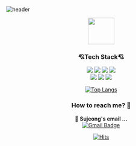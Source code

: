 ![header](https://capsule-render.vercel.app/api?type=Waving&color=0:ddd6f3,100:faaca8&height=300&section=header&text=About%20SUJEONG&fontSize=90)

<!-- 맘에드는 컬러 
&color=0:B993D6,100:8CA6DB
&color=0:ddd6f3,100:faaca8
&color=0:9796f0,100:fbc7d4

다른컬러 구경하기 https://github.com/kyechan99/capsule-render/blob/master/src/gradient.json
-->

<!--
![header](https://capsule-render.vercel.app/api?type=Waving&color=gradient&height=220&section=header&text=HI,I'M%20HYOJIN&fontSize=90)
-->

<div align=center>
 
<img src="https://user-images.githubusercontent.com/87711421/136366391-a840bd61-5eab-4ea0-9244-e48a68164434.gif"  width="70" height="70"/>
<!--<br><b>Hi there! I'm wep developer using Java Spring. </b>-->

  
<h3>💘Tech Stack💘</h3>
<p align="center">
<!-- 색상명 붙여넣을때 앞에 # 떼주기! &nbsp 한칸띄기 -->
 <img src="https://img.shields.io/badge/Java-007396?style=flat-square&logo=Java&logoColor=white"/>
 <img src="https://img.shields.io/badge/Spring-6DB33F?style=flat-square&logo=Spring&logoColor=white"/>
 <img src="https://img.shields.io/badge/Oracle-F80000?style=flat-square&logo=Oracle&logoColor=white"/>
 <img src="https://img.shields.io/badge/MySQL-4479A1?style=flat-square&logo=MySQL&logoColor=white"/> <br>
  
 <img src="https://img.shields.io/badge/JavaScript-F7DF1E?style=flat-square&logo=JavaScript&logoColor=white"/>
 <img src="https://img.shields.io/badge/HTML5-E34F26?style=flat-square&logo=HTML5&logoColor=white"/>
 <img src="https://img.shields.io/badge/CSS3-1572B6?style=flat-square&logo=CSS3&logoColor=white"/>
</p>

</div>

<div align=center style="width:100%;">
 
[![Top Langs](https://github-readme-stats.vercel.app/api/top-langs/?username=hyodii&layout=compact)](https://github.com/anuraghazra/github-readme-stats)
<!--
 ![Anurag's GitHub stats](https://github-readme-stats.vercel.app/api?username=hyojinee&&show_icons=true&theme=buefy)
-->
</div>


<div align=center>
 
### How to reach me? 🤔
📮  **Sujeong's email ...**  
 [![Gmail Badge](https://img.shields.io/badge/naver-03C75A?style=flat-square&logo=Naver&logoColor=white&link=mailto:crystalline0329@naver.com)](mailto:crystalline0329@naver.com) <br>

 
  
[![Hits](https://hits.seeyoufarm.com/api/count/incr/badge.svg?url=https%3A%2F%2Fgithub.com%2Fhyodii&count_bg=%23A2E9FF&title_bg=%23C6C6C6&icon=&icon_color=%23E7E7E7&title=hits&edge_flat=false)](https://hits.seeyoufarm.com)

</div>
 
